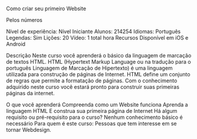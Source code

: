 Como criar seu primeiro Website

Pelos números

Nível de experiência: Nível Iniciante
Alunos: 214254
Idiomas: Português
Legendas: Sim
Lições: 20
Vídeo: 1 total hora
Recursos
Disponível em iOS e Android

Descrição
Neste curso você aprenderá o básico da linguagem de marcação de textos HTML. HTML (Hypertext Markup Language ou na tradução para o português Linguagem de Marcação de Hipertexto) é uma linguagem utilizada para construção de páginas de Internet. HTML define um conjunto de regras que permite a formatação de páginas. Com o conhecimento adquirido neste curso você estará pronto para construir suas primeiras páginas da internet.

O que você aprenderá
Compreenda como um Website funciona
Aprenda a linguagem HTML
E construa sua primeira página de Internet
Há algum requisito ou pré-requisito para o curso?
Nenhum conhecimento básico é necessário
Para quem é este curso:
Pessoas que tem interesse em se tornar Webdesign.